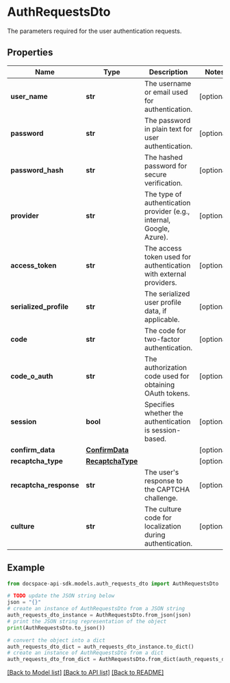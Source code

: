 # AuthRequestsDto
The parameters required for the user authentication requests.

## Properties

Name | Type | Description | Notes
------------ | ------------- | ------------- | -------------
**user_name** | **str** | The username or email used for authentication. | [optional] 
**password** | **str** | The password in plain text for user authentication. | [optional] 
**password_hash** | **str** | The hashed password for secure verification. | [optional] 
**provider** | **str** | The type of authentication provider (e.g., internal, Google, Azure). | [optional] 
**access_token** | **str** | The access token used for authentication with external providers. | [optional] 
**serialized_profile** | **str** | The serialized user profile data, if applicable. | [optional] 
**code** | **str** | The code for two-factor authentication. | [optional] 
**code_o_auth** | **str** | The authorization code used for obtaining OAuth tokens. | [optional] 
**session** | **bool** | Specifies whether the authentication is session-based. | [optional] 
**confirm_data** | [**ConfirmData**](ConfirmData.md) |  | [optional] 
**recaptcha_type** | [**RecaptchaType**](RecaptchaType.md) |  | [optional] 
**recaptcha_response** | **str** | The user&#39;s response to the CAPTCHA challenge. | [optional] 
**culture** | **str** | The culture code for localization during authentication. | [optional] 

## Example

```python
from docspace-api-sdk.models.auth_requests_dto import AuthRequestsDto

# TODO update the JSON string below
json = "{}"
# create an instance of AuthRequestsDto from a JSON string
auth_requests_dto_instance = AuthRequestsDto.from_json(json)
# print the JSON string representation of the object
print(AuthRequestsDto.to_json())

# convert the object into a dict
auth_requests_dto_dict = auth_requests_dto_instance.to_dict()
# create an instance of AuthRequestsDto from a dict
auth_requests_dto_from_dict = AuthRequestsDto.from_dict(auth_requests_dto_dict)
```
[[Back to Model list]](../README.md#documentation-for-models) [[Back to API list]](../README.md#documentation-for-api-endpoints) [[Back to README]](../README.md)


